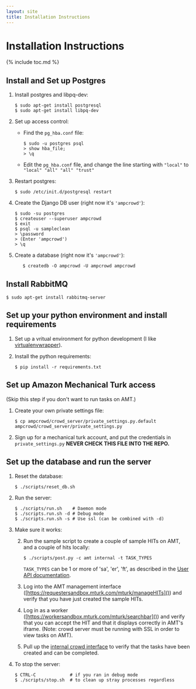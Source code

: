 ```yaml
---
layout: site
title: Installation Instructions
---
```


# Installation Instructions
{% include toc.md %}


## Install and Set up Postgres

1. Install postgres and libpq-dev:

       $ sudo apt-get install postgresql
       $ sudo apt-get install libpq-dev

1. Set up access control:

   * Find the `pg_hba.conf` file:

         $ sudo -u postgres psql
         > show hba_file;
         > \q

   * Edit the `pg_hba.conf` file, and change the line starting with `"local"` to
     `"local" "all" "all" "trust"`

1. Restart postgres:

       $ sudo /etc/init.d/postgresql restart

1. Create the Django DB user (right now it's `'ampcrowd'`):

       $ sudo -su postgres
       $ createuser --superuser ampcrowd
       $ exit
       $ psql -u sampleclean
       > \password
       > (Enter 'ampcrowd')
       > \q

1. Create a database (right now it's `'ampcrowd'`):

       	  $ createdb -O ampcrowd -U ampcrowd ampcrowd

## Install RabbitMQ

    $ sudo apt-get install rabbitmq-server

## Set up your python environment and install requirements

1. Set up a vritual environment for python development (I like
   [virtualenvwrapper](http://virtualenvwrapper.readthedocs.org/en/latest/)).

1. Install the python requirements:

       $ pip install -r requirements.txt

## Set up Amazon Mechanical Turk access
(Skip this step if you don't want to run tasks on AMT.)

1. Create your own private settings file:

       $ cp ampcrowd/crowd_server/private_settings.py.default ampcrowd/crowd_server/private_settings.py

1. Sign up for a mechanical turk account, and put the credentials in
   `private_settings.py` **NEVER CHECK THIS FILE INTO THE REPO.**

## Set up the database and run the server

1. Reset the database:

       $ ./scripts/reset_db.sh

1. Run the server:

       $ ./scripts/run.sh    # Daemon mode
       $ ./scripts.run.sh -d # Debug mode
       $ ./scripts.run.sh -s # Use ssl (can be combined with -d)

1. Make sure it works:

   2. Run the sample script to create a couple of sample HITs on AMT, and a
      couple of hits locally:

          $ ./scripts/post.py -c amt internal -t TASK_TYPES

      `TASK_TYPES` can be 1 or more of 'sa', 'er', 'ft', as described in the
      [User API documentation](/user_api.html).

   2. Log into the AMT management interface
      ([https://requestersandbox.mturk.com/mturk/manageHITs]()) and verify that
      you have just created the sample HITs.

   2. Log in as a worker ([https://workersandbox.mturk.com/mturk/searchbar]())
      and verify that you can accept the HIT and that it displays correctly in
      AMT's iframe. (Note: crowd server must be running with SSL in order to
      view tasks on AMT).

   2. Pull up the [internal crowd interface](https://127.0.0.1/crowds/internal)
      to verify that the tasks have been created and can be completed.

1. To stop the server:

       $ CTRL-C             # if you ran in debug mode
       $ ./scripts/stop.sh  # to clean up stray processes regardless
